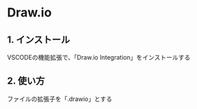 # Draw.io

## 1. インストール

VSCODEの機能拡張で、「Draw.io Integration」をインストールする
## 2. 使い方

ファイルの拡張子を「.drawio」とする

